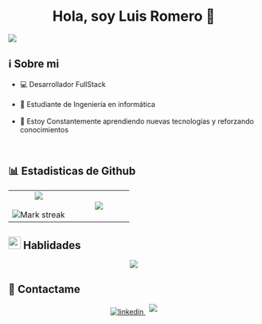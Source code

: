 <h1 align="center">Hola, soy Luis Romero 👋</h1>

<img src="https://github.com/user-attachments/assets/ea4004da-fdde-466e-be4b-080be144bd66">

<br>

<h2>ℹ️​ Sobre mi</h2>

<ul>
  <li>💻​ Desarrollador FullStack</li><br>
  <li>📖​ Estudiante de Ingeniería en informática</li><br>
  <li>🌱 Estoy Constantemente aprendiendo nuevas tecnologías y reforzando conocimientos</li>
</ul>

<br>

<h2>📊​ Estadisticas de Github</h2>
<table align="center">
<tr border="none">
<td width="50%" align="center">
  
  <img  align="center"  src="https://github-readme-stats.vercel.app/api?username=Lmrs300&theme=dark&show_icons=true&count_private=true&include_all_commits=true" />
  <br></br>
  <img  title="🔥 Get streak stats for your profile at git.io/streak-stats" alt="Mark streak" src="https://github-readme-streak-stats.herokuapp.com/?user=Lmrs300&theme=dark&hide_border=false" /> 
</td>

<td width="50%" align="center">

  <img  align="center"  src="https://github-readme-stats.anuraghazra1.vercel.app/api/top-langs/?username=Lmrs300&theme=dark&hide_border=false&no-bg=true&no-frame=true&langs_count=10"/>
  
  </td>
</tr>
</table>

<h2><img src="https://media2.giphy.com/media/QssGEmpkyEOhBCb7e1/giphy.gif?cid=ecf05e47a0n3gi1bfqntqmob8g9aid1oyj2wr3ds3mg700bl&rid=giphy.gif" width ="25"> Hablidades</h2>

<p align="center">
  <a href="https://skillicons.dev">
    <img src="https://skillicons.dev/icons?i=git,github,c,cpp,html,css,js,jquery,php,mysql,sqlite,firebase,py,nodejs,express,react,angular,npm,pnpm,tailwind,windows,linux,kali,vscode,notion&perline=7" />
  </a>
</p>

<h2>🤝 Contactame</h2>

<p align=center>

  <a href="www.linkedin.com/in/luis-manuel-romero-savasta-6927222a9" target="_blank">
    <img src="https://img.shields.io/badge/linkedin:  Luis Manuel Romero Savasta-%2300acee.svg?color=405DE6&style=for-the-badge&logo=linkedin&logoColor=white" alt=linkedin style="margin-bottom: 5px;"/>
  </a>
  &nbsp
  <a href="mailto:luismrs30@gmail.com" target="_blank">
    <img src="https://img.shields.io/badge/gmail:  luismrs30@gmail.com-%23EA4335.svg?style=for-the-badge&logo=gmail&logoColor=white" t=mail style="margin-bottom: 5px;" />
  </a>
  
</p>
